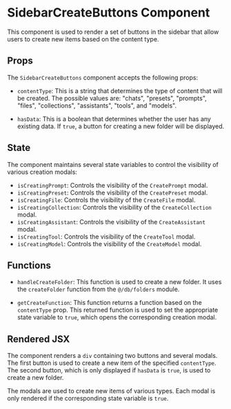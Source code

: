 # SidebarCreateButtons Component

This component is used to render a set of buttons in the sidebar that allow users to create new items based on the content type.

## Props

The `SidebarCreateButtons` component accepts the following props:

- `contentType`: This is a string that determines the type of content that will be created. The possible values are: "chats", "presets", "prompts", "files", "collections", "assistants", "tools", and "models".

- `hasData`: This is a boolean that determines whether the user has any existing data. If `true`, a button for creating a new folder will be displayed.

## State

The component maintains several state variables to control the visibility of various creation modals:

- `isCreatingPrompt`: Controls the visibility of the `CreatePrompt` modal.
- `isCreatingPreset`: Controls the visibility of the `CreatePreset` modal.
- `isCreatingFile`: Controls the visibility of the `CreateFile` modal.
- `isCreatingCollection`: Controls the visibility of the `CreateCollection` modal.
- `isCreatingAssistant`: Controls the visibility of the `CreateAssistant` modal.
- `isCreatingTool`: Controls the visibility of the `CreateTool` modal.
- `isCreatingModel`: Controls the visibility of the `CreateModel` modal.

## Functions

- `handleCreateFolder`: This function is used to create a new folder. It uses the `createFolder` function from the `@/db/folders` module.

- `getCreateFunction`: This function returns a function based on the `contentType` prop. This returned function is used to set the appropriate state variable to `true`, which opens the corresponding creation modal.

## Rendered JSX

The component renders a `div` containing two buttons and several modals. The first button is used to create a new item of the specified `contentType`. The second button, which is only displayed if `hasData` is `true`, is used to create a new folder.

The modals are used to create new items of various types. Each modal is only rendered if the corresponding state variable is `true`.